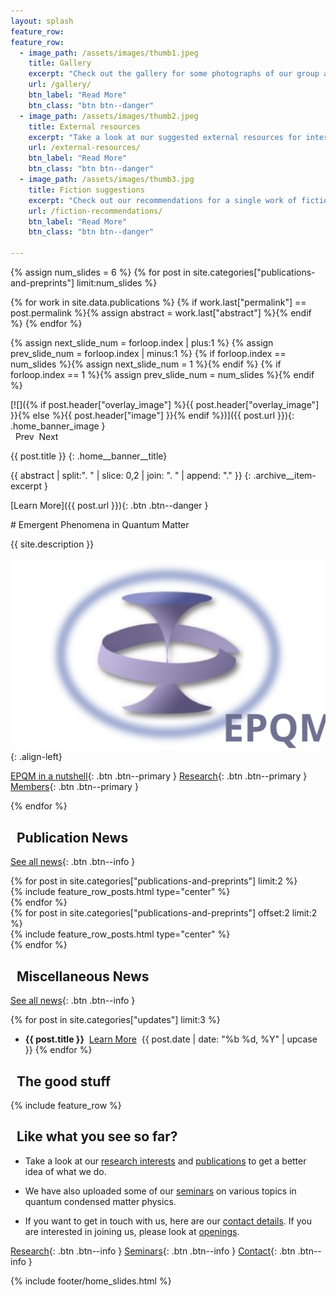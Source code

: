 ```yaml
---
layout: splash
feature_row:
feature_row:
  - image_path: /assets/images/thumb1.jpeg
    title: Gallery
    excerpt: "Check out the gallery for some photographs of our group as well as the IISER Kolkata campus."
    url: /gallery/
    btn_label: "Read More"
    btn_class: "btn btn--danger"
  - image_path: /assets/images/thumb2.jpeg
    title: External resources
    excerpt: "Take a look at our suggested external resources for interesting content pertaining to physics or academia in general."
    url: /external-resources/
    btn_label: "Read More"
    btn_class: "btn btn--danger"
  - image_path: /assets/images/thumb3.jpg
    title: Fiction suggestions
    excerpt: "Check out our recommendations for a single work of fiction that should be experienced by everyone at least once."
    url: /fiction-recommendations/
    btn_label: "Read More"
    btn_class: "btn btn--danger"

---
```


{% assign num_slides = 6 %}
{% for post in site.categories["publications-and-preprints"] limit:num_slides %}

{% for work in site.data.publications %}
{% if work.last["permalink"] == post.permalink %}{% assign abstract = work.last["abstract"] %}{% endif %}
{% endfor %}

{% assign next_slide_num = forloop.index | plus:1 %}
{% assign prev_slide_num = forloop.index | minus:1 %}
{% if forloop.index == num_slides %}{% assign next_slide_num = 1 %}{% endif %}
{% if forloop.index == 1 %}{% assign prev_slide_num = num_slides %}{% endif %}

<div class="pub_slide fade" id="pub_slide_{{ forloop.index }}" markdown=1>
[![]({% if post.header["overlay_image"] %}{{ post.header["overlay_image"] }}{% else %}{{ post.header["image"] }}{% endif %})]({{ post.url }}){: .home_banner_image }

<div class="home__column__main" markdown=1>
<div class="home__column_skewed" markdown=1>
<span class="btn btn--success" onclick="show_highlight({{ prev_slide_num }})"><span class="fas fa-chevron-left"></span>&nbsp;&nbsp;Prev</span>&nbsp;&nbsp;<span class="btn btn--success" onclick="show_highlight({{ next_slide_num }})">Next&nbsp;&nbsp;<span class="fas fa-chevron-right"></span></span>

{{ post.title }}
{: .home__banner__title}

{{ abstract | split:". " | slice: 0,2 | join: ". " | append: "." }}
{: .archive__item-excerpt }

[Learn More]({{ post.url }}){: .btn .btn--danger }
</div>

<div class="home__column_skewed" markdown=1>

<div class="epqm__description" markdown=1>
# Emergent Phenomena in Quantum Matter

{{ site.description }}

![](./assets/images/about/epqm_logo.svg){: .align-left}

[EPQM in a nutshell](/about/#what-is-epqm){: .btn .btn--primary }
[Research](/research/#overview-of-our-research){: .btn .btn--primary }
[Members](/people){: .btn .btn--primary }

</div></div></div></div>
{% endfor %}

## <i class="fas fa-bookmark"></i>&nbsp;&nbsp;Publication News

[See all news](/posts/#publication-and-preprint-updates){: .btn .btn--info }

<div class="home__column__main" markdown=1>
{% for post in site.categories["publications-and-preprints"] limit:2 %}
  <div class="home__column" markdown=1>
  {% include feature_row_posts.html type="center" %}
  </div>
  {% endfor %}
</div>
<div class="home__column__main" markdown=1>
  {% for post in site.categories["publications-and-preprints"] offset:2 limit:2 %}
  <div class="home__column" markdown=1>
  {% include feature_row_posts.html type="center" %}
  </div>
  {% endfor %}
</div>

## <i class="fas fa-bolt"></i>&nbsp;&nbsp;Miscellaneous News

[See all news](/posts/#miscellaneous-news){: .btn .btn--info }

{% for post in site.categories["updates"] limit:3 %}
- **{{ post.title }}**&nbsp;&nbsp;<a href="{{ post.url | relative_url }}" class="btn btn--danger">Learn More</a>&nbsp;&nbsp;{{ post.date | date: "%b %d, %Y" | upcase }}
{% endfor %}

## <i class="fas fa-heart"></i>&nbsp;&nbsp;The good stuff
{% include feature_row %}

## <i class="fas fa-mug-hot"></i>&nbsp;&nbsp;Like what you see so far?
- Take a look at our [research interests](/research/) and [publications](/publications/) to get a better idea of what we do. 

- We have also uploaded some of our [seminars](/seminars/) on various topics in quantum condensed matter physics.

- If you want to get in touch with us, here are our [contact details](/about/#contact-details). If you are interested in joining us, please look at [openings](/about/#openings).

[Research](/research/){: .btn .btn--info }
[Seminars](/seminars/){: .btn .btn--info }
[Contact](/about/#contact-details){: .btn .btn--info }

{% include footer/home_slides.html %}
